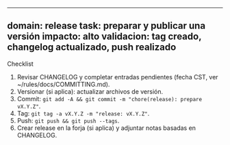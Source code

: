 <!-- markdownlint-disable MD041 -->
---
domain: release
task: preparar y publicar una versión
impacto: alto
validacion: tag creado, changelog actualizado, push realizado
---

Checklist
1) Revisar CHANGELOG y completar entradas pendientes (fecha CST, ver ~/rules/docs/COMMITTING.md).
2) Versionar (si aplica): actualizar archivos de versión.
3) Commit: `git add -A && git commit -m "chore(release): prepare vX.Y.Z"`.
4) Tag: `git tag -a vX.Y.Z -m "release: vX.Y.Z"`.
5) Push: `git push && git push --tags`.
6) Crear release en la forja (si aplica) y adjuntar notas basadas en CHANGELOG.

